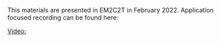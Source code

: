 This materials are presented in EM2C2T in February 2022.
Application focused recording can be found here:

[Video: ](https://www.youtube.com/watch?v=oTMmLz6kTF0)
